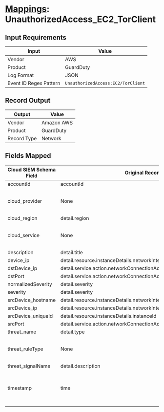 # [Mappings](README.md): UnauthorizedAccess_EC2_TorClient

## Input Requirements

|Input|Value|
|-----|-----|
|Vendor|AWS|
|Product|GuardDuty|
|Log Format|JSON|
|Event ID Regex Pattern|`UnauthorizedAccess:EC2/TorClient`|

## Record Output

|Output|Value|
|------|-----|
|Vendor|Amazon AWS|
|Product|GuardDuty|
|Record Type|Network|

## Fields Mapped

|Cloud SIEM Schema Field|Original Record Key|Notes|
|-----------------------|-------------------|-----|
|accountId|accountId||
|cloud_provider|None|The static text `AWS` is populated in this schema field.|
|cloud_region|detail.region||
|cloud_service|None|The static text `GuardDuty` is populated in this schema field.|
|description|detail.title||
|device_ip|detail.resource.instanceDetails.networkInterfaces.1.privateIpAddress||
|dstDevice_ip|detail.service.action.networkConnectionAction.remoteIpDetails.ipAddressV4||
|dstPort|detail.service.action.networkConnectionAction.protocol||
|normalizedSeverity|detail.severity||
|severity|detail.severity||
|srcDevice_hostname|detail.resource.instanceDetails.networkInterfaces.1.privateDnsName||
|srcDevice_ip|detail.resource.instanceDetails.networkInterfaces.1.privateIpAddress||
|srcDevice_uniqueId|detail.resource.instanceDetails.instanceId||
|srcPort|detail.service.action.networkConnectionAction.localPortDetails.port||
|threat_name|detail.type||
|threat_ruleType|None|The static text `direct` is populated in this schema field.|
|threat_signalName|detail.description||
|timestamp|time|We expect the orginal record value of `time` is in the format `yyyy-MM-dd'T'HH:mm:ss'Z'`|

